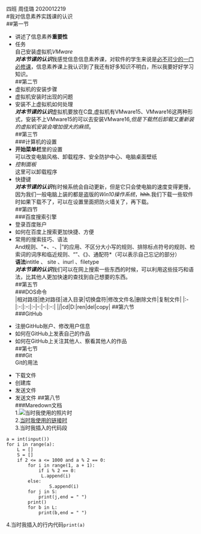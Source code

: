 四班 周佳璐 2020012219   
#我对信息素养实践课的认识   
##第一节   
* 讲述了信息素养**重要性**   
* 任务   
自己安装虚拟机*VMware*   
***对本节课的认识***我感觉信息信息素养课，对软件的学生来说是<u>必不可少的一门必修课</u>，信息素养课上我认识到了我还有好多知识不明白，所以我要好好学习知识。   
##第二节   
* 虚拟机的安装步骤   
* 虚拟机安装时出现的问题   
* 安装不上虚拟机如何处理   
***对本节课的认识***虚拟机要放在C盘,虚拟机有VMware15、VMware16这两种形式，安装不上VMware15的可以去安装VMware16,*但是下载然后卸载又重新装的虚拟机安装会增加很大的麻烦*。   
##第三节   
###计算机的设置   
* **开始菜单栏**里的设置   
可以改变电脑风格、卸载程序、安全防护中心、电脑桌面壁纸   
* *控制面板*   
这里可以卸载程序   
* 快捷键   
***对本节课的认识***有时候系统会自动更新，但是它只会使电脑的速度变得更慢，因为我们一般电脑上装的都是盗版的*Win10操作系统*，~~hhh~~.我们下载一些软件时如果下载不了，可以在设置里面把防火墙关了，再下载。   
##第四节   
###百度搜索引擎   
* 登录百度账户   
* 如何在百度上搜索更加快捷、方便   
* 常用的搜索技巧、语法   
And规则、"+、-、|”的应用、不区分大小写的规则、排除标点符号的规则、检索词的词序和临近规则、“”、《》、通配符*（可以表示自己忘记的部分）   
**语法**intitle 、 site 、inurl 、filetype   
***对本节课的认识***我们可以在网上搜索一些东西的时候，可以利用这些技巧和语法，比其他人更加快速的查找到自己想要的东西。   
##第五节   
###DOS命令   
|相对路径|绝对路径|进入目录|切换盘符|修改文件名|删除文件|复制文件|
|:-|:-:|:-:|:-|-:|-:|:-:|
|_|_|cd|D:|ren|del|copy|
##第六节   
###GitHub   
- 注册GitHub账户、修改用户信息   
- 如何在GitHub上发表自己的作品   
- 如何在GitHub上关注其他人、察看其他人的作品   
##第七节   
###Git   
Git的用法   
* 下载文件   
*  创建库   
* 发送文件   
* 发送文件
##第八节   
###Maredown文档   
1.![当时我使用的照片时](D:\信息素养\one1.jpg)   
2.[当时我使用的链接时](https://www.baidu.com)   
3.当时我插入的代码段   
```   
a = int(input())
for i in range(a):
    L = []
    S = []
    if 2 <= a <= 1000 and a % 2 == 0:
        for i in range(1, a + 1):
            if i % 2 == 0:
             L.append(i)
        else:
                S.append(i)
        for j in S:
            print(j,end = " ")
        print()
        for b in L:
            print(b,end = " ")   
```
4.当时我插入的行内代码`print(a)`   
